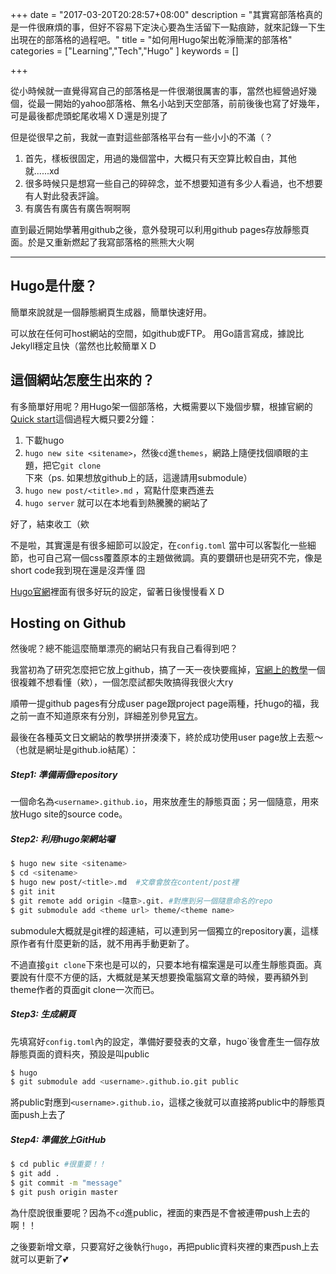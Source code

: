 +++
date = "2017-03-20T20:28:57+08:00"
description = "其實寫部落格真的是一件很麻煩的事，但好不容易下定決心要為生活留下一點痕跡，就來記錄一下生出現在的部落格的過程吧。"
title = "如何用Hugo架出乾淨簡潔的部落格"
categories = ["Learning","Tech","Hugo" ]
keywords = []

+++

從小時候就一直覺得寫自己的部落格是一件很潮很厲害的事，當然也經營過好幾個，從最一開始的yahoo部落格、無名小站到天空部落，前前後後也寫了好幾年，可是最後都虎頭蛇尾收場ＸＤ還是別提了

但是從很早之前，我就一直對這些部落格平台有一些小小的不滿（？

1. 首先，樣板很固定，用過的幾個當中，大概只有天空算比較自由，其他就......xd
2. 很多時候只是想寫一些自己的碎碎念，並不想要知道有多少人看過，也不想要有人對此發表評論。
3. 有廣告有廣告有廣告啊啊啊

直到最近開始學著用github之後，意外發現可以利用github pages存放靜態頁面。於是又重新燃起了我寫部落格的熊熊大火啊

---

## Hugo是什麼？

簡單來說就是一個靜態網頁生成器，簡單快速好用。

可以放在任何可host網站的空間，如github或FTP。
用Go語言寫成，據說比Jekyll穩定且快（當然也比較簡單ＸＤ



## 這個網站怎麼生出來的？

有多簡單好用呢？用Hugo架一個部落格，大概需要以下幾個步驟，根據官網的[Quick start](http://gohugo.io/overview/quickstart/)這個過程大概只要2分鐘：

1. 下載hugo
2. `hugo new site <sitename>`，然後`cd`進`themes`，網路上隨便找個順眼的主題，把它`git clone`下來（ps. 如果想放github上的話，這邊請用submodule）
3. `hugo new post/<title>.md` ，寫點什麼東西進去
4. `hugo server` 就可以在本地看到熱騰騰的網站了

好了，結束收工（欸

不是啦，其實還是有很多細節可以設定，在`config.toml` 當中可以客製化一些細節，也可自己寫一個css覆蓋原本的主題做微調。真的要鑽研也是研究不完，像是short code我到現在還是沒弄懂 囧

[Hugo官網](http://gohugo.io/)裡面有很多好玩的設定，留著日後慢慢看ＸＤ



## Hosting on Github

然後呢？總不能這麼簡單漂亮的網站只有我自己看得到吧？

我當初為了研究怎麼把它放上github，搞了一天一夜快要瘋掉，[官網上的教學](http://gohugo.io/tutorials/github-pages-blog/)一個很複雜不想看懂（欸），一個怎麼試都失敗搞得我很火大ry

順帶一提github pages有分成user page跟project page兩種，托hugo的福，我之前一直不知道原來有分別，詳細差別參見[官方](https://help.github.com/articles/user-organization-and-project-pages/)。

最後在各種英文日文網站的教學拼拼湊湊下，終於成功使用user page放上去惹～（也就是網址是github.io結尾）：



##### Step1: 準備兩個repository

一個命名為`<username>.github.io`，用來放產生的靜態頁面；另一個隨意，用來放Hugo site的source code。



##### Step2: 利用hugo架網站囉

```bash
$ hugo new site <sitename>
$ cd <sitename>
$ hugo new post/<title>.md  #文章會放在content/post裡
$ git init
$ git remote add origin <隨意>.git. #對應到另一個隨意命名的repo
$ git submodule add <theme url> theme/<theme name>
```

submodule大概就是git裡的超連結，可以連到另一個獨立的repository裏，這樣原作者有什麼更新的話，就不用再手動更新了。

不過直接`git clone`下來也是可以的，只要本地有檔案還是可以產生靜態頁面。真要說有什麼不方便的話，大概就是某天想要換電腦寫文章的時候，要再額外到theme作者的頁面git clone一次而已。



##### Step3:  生成網頁

先填寫好`config.toml`內的設定，準備好要發表的文章，hugo`後會產生一個存放靜態頁面的資料夾，預設是叫public

```bash
$ hugo
$ git submodule add <username>.github.io.git public
```

將public對應到`<username>.github.io`，這樣之後就可以直接將public中的靜態頁面push上去了



##### Step4:  準備放上GitHub

```bash
$ cd public #很重要！！
$ git add .
$ git commit -m "message"
$ git push origin master
```

為什麼說很重要呢？因為不`cd`進public，裡面的東西是不會被連帶push上去的啊！！

之後要新增文章，只要寫好之後執行`hugo`，再把public資料夾裡的東西push上去就可以更新了💕



